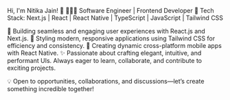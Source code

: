 Hi, I'm Nitika Jain! 👋
👩🏻‍💻 Software Engineer | Frontend Developer
🚀 Tech Stack: Next.js | React | React Native | TypeScript | JavaScript | Tailwind CSS

🚀 Building seamless and engaging user experiences with React.js and Next.js.
🎨 Styling modern, responsive applications using Tailwind CSS for efficiency and consistency.
📱 Creating dynamic cross-platform mobile apps with React Native.
✨ Passionate about crafting elegant, intuitive, and performant UIs. Always eager to learn, collaborate, and contribute to exciting projects.

💡 Open to opportunities, collaborations, and discussions—let’s create something incredible together!

<!--📫 Let's Connect: LinkedIn | Portfolio | Twitter

<!--
**nitika-jain04/nitika-jain04** is a ✨ _special_ ✨ repository because its `README.md` (this file) appears on your GitHub profile.

Here are some ideas to get you started:

- 🔭 I’m currently working on ...
- 🌱 I’m currently learning ...
- 👯 I’m looking to collaborate on ...
- 🤔 I’m looking for help with ...
- 💬 Ask me about ...
- 📫 How to reach me: ...
- 😄 Pronouns: ...
- ⚡ Fun fact: ...
-->

